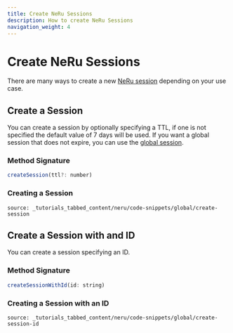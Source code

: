 ```yaml
---
title: Create NeRu Sessions
description: How to create NeRu Sessions
navigation_weight: 4
---
```


# Create NeRu Sessions

There are many ways to create a new [NeRu session](/neru/guides/sessions.md) depending on your use case.

## Create a Session

You can create a session by optionally specifying a TTL, if one is not specified the default value of 7 days will be used. If you want a global session that does not expire, you can use the [global session](/neru/code-snippets/neru-global/get-sessions/javascript#global-session).

### Method Signature
```javascript
createSession(ttl?: number)
```

### Creating a Session

```tabbed_content
source: _tutorials_tabbed_content/neru/code-snippets/global/create-session
```

## Create a Session with and ID

You can create a session specifying an ID.

### Method Signature
```javascript
createSessionWithId(id: string)
```

### Creating a Session with an ID

```tabbed_content
source: _tutorials_tabbed_content/neru/code-snippets/global/create-session-id
```